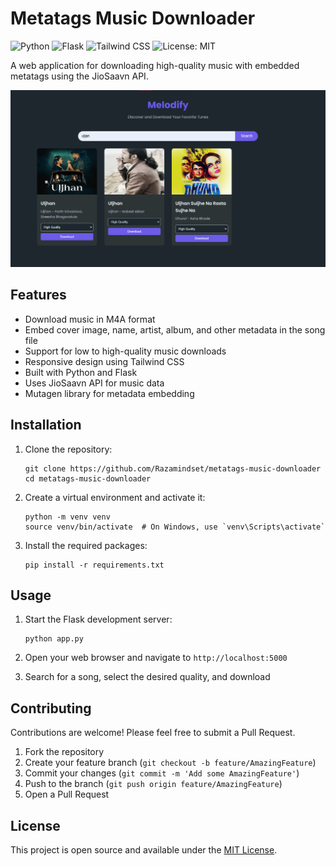 # Metatags Music Downloader

![Python](https://img.shields.io/badge/Python-3776AB?style=for-the-badge&logo=python&logoColor=white)
![Flask](https://img.shields.io/badge/Flask-000000?style=for-the-badge&logo=flask&logoColor=white)
![Tailwind CSS](https://img.shields.io/badge/Tailwind_CSS-38B2AC?style=for-the-badge&logo=tailwind-css&logoColor=white)
![License: MIT](https://img.shields.io/badge/License-MIT-yellow.svg)

A web application for downloading high-quality music with embedded metatags using the JioSaavn API.

![Image](assets/main.png)


## Features

- Download music in M4A format
- Embed cover image, name, artist, album, and other metadata in the song file
- Support for low to high-quality music downloads
- Responsive design using Tailwind CSS
- Built with Python and Flask
- Uses JioSaavn API for music data
- Mutagen library for metadata embedding

## Installation

1. Clone the repository:
   ```
   git clone https://github.com/Razamindset/metatags-music-downloader
   cd metatags-music-downloader
   ```

2. Create a virtual environment and activate it:
   ```
   python -m venv venv
   source venv/bin/activate  # On Windows, use `venv\Scripts\activate`
   ```

3. Install the required packages:
   ```
   pip install -r requirements.txt
   ```

## Usage

1. Start the Flask development server:
   ```
   python app.py
   ```

2. Open your web browser and navigate to `http://localhost:5000`

3. Search for a song, select the desired quality, and download

## Contributing

Contributions are welcome! Please feel free to submit a Pull Request.

1. Fork the repository
2. Create your feature branch (`git checkout -b feature/AmazingFeature`)
3. Commit your changes (`git commit -m 'Add some AmazingFeature'`)
4. Push to the branch (`git push origin feature/AmazingFeature`)
5. Open a Pull Request

## License

This project is open source and available under the [MIT License](LICENSE).